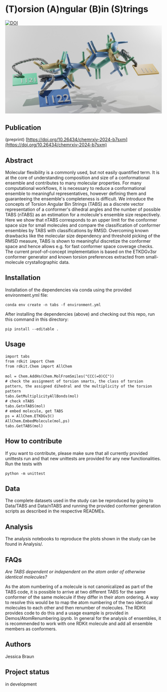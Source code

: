 (T)orsion (A)ngular (B)in (S)trings
==============================================================
[![DOI](https://zenodo.org/badge/843293558.svg)](https://zenodo.org/doi/10.5281/zenodo.13384005) 
![Test Image](https://github.com/rinikerlab/TorsionAngularBinStrings/blob/main/TOC.jpg)

## Publication
(preprint) [https://doi.org/10.26434/chemrxiv-2024-b7sxm](https://doi.org/10.26434/chemrxiv-2024-b7sxm)

## Abstract

Molecular flexibility is a commonly used, but not easily quantified term. 
It is at the core of understanding composition and size of a conformational ensemble and contributes to many molecular properties.
For many computational workflows, it is necessary to reduce a conformational ensemble to meaningful representatives, however defining them and guaranteeing the ensemble's completeness is difficult.
We introduce the concepts of Torsion Angular Bin Strings (TABS) as a discrete vector representation of a conformer's dihedral angles and the number of possible TABS (nTABS) as an estimation for a molecule's ensemble size respectively.
Here we show that nTABS corresponds to an upper limit for the conformer space size for small molecules and compare the classification of conformer ensembles by TABS with classifications by RMSD. 
Overcoming known drawbacks like the molecular size dependency and threshold picking of the RMSD measure, TABS is shown to meaningful discretize the conformer space and hence allows e.g. for fast conformer space coverage checks.
The current proof-of-concept implementation is based on the ETKDGv3sr conformer generator and known torsion preferences extracted from small-molecule crystallographic data.


## Installation
Installation of the dependencies via conda using the provided environment.yml file:
```
conda env create -n tabs -f environment.yml
```

After installing the dependencies (above) and checking out this repo, run this command in this directory:
```
pip install --editable .
```



## Usage
```
import tabs
from rdkit import Chem
from rdkit.Chem import AllChem

mol = Chem.AddHs(Chem.MolFromSmiles("CCC(=O)CC"))
# check the assignment of torsion smarts, the class of torsion pattern, the assigned dihedral and the multiplicity of the torsion pattern
tabs.GetMultiplicityAllBonds(mol)
# check nTABS
tabs.GetnTABS(mol)
# embed molecule, get TABS
ps = AllChem.ETKDGv3()
AllChem.EmbedMolecule(mol,ps)
tabs.GetTABS(mol)
```

## How to contribute
If you want to contribute, please make sure that all currently provided unittests run and that new unittests are provided for any new functionalities.
Run the tests with
```
python -m unittest
```

## Data
The complete datasets used in the study can be reproduced by going to Data/TABS and Data/nTABS and running the provided conformer generation scripts as described in the respective READMEs.

## Analysis
The analysis notebooks to reproduce the plots shown in the study can be found in Analysis/.

## FAQs
*Are TABS dependent or independent on the atom order of otherwise identical molecules?*

As the atom numbering of a molecule is not canonicalized as part of the TABS code, it is possible to arrive at two different TABS for the same conformer of the same molecule if they differ in their atom ordering.
A way to resolve this would be to map the atom numbering of the two identical molecules to each other and then renumber of molecules. The RDKit provides code to do this and a usage example is provided in Demos/AtomRenumbering.ipynb. 
In general for the analysis of ensembles, it is recommended to work with one RDKit molecule and add all ensemble members as conformers. 

## Authors 
Jessica Braun

## Project status
in development
